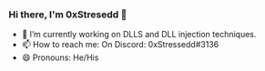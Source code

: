 ### Hi there, I'm 0xStresedd 👋

- 🔭 I’m currently working on DLLS and DLL injection techniques.
- 📫 How to reach me: On Discord: 0xStressedd#3136
- 😄 Pronouns: He/His


